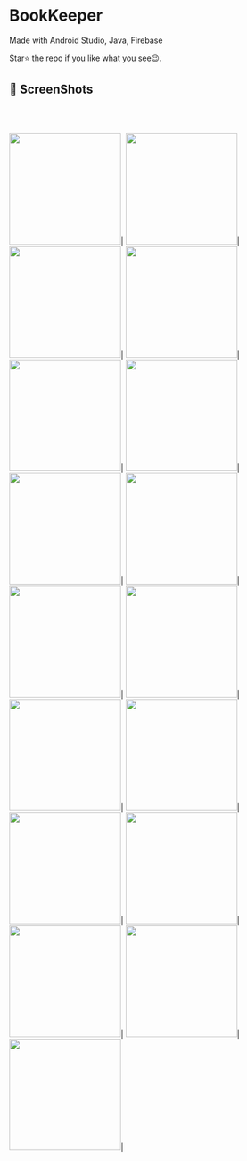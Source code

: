 # BookKeeper

Made with Android Studio, Java, Firebase

Star⭐ the repo if you like what you see😉.


## 📸 ScreenShots 
<br>
<br>

<img src="images/1.png" width="200">|
<img src="images/2.png" width="200">|
<img src="images/3.png" width="200">|
<img src="images/4.png" width="200">| 
<img src="images/5.png" width="200">|
<img src="images/6.png" width="200">|
<img src="images/7.png" width="200">|
<img src="images/8.png" width="200">|
<img src="images/9.png" width="200">|
<img src="images/10.png" width="200">|
<img src="images/11.png" width="200">|
<img src="images/12.png" width="200">|
<img src="images/13.png" width="200">|
<img src="images/14.png" width="200">|
<img src="images/15.png" width="200">|
<img src="images/16.png" width="200">|
<img src="images/17.png" width="200">|


